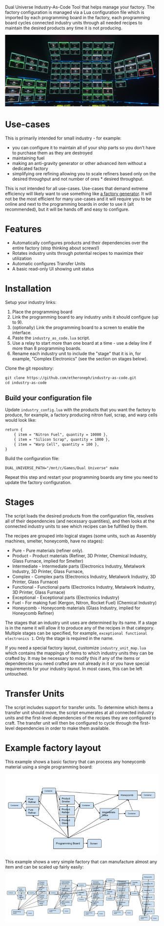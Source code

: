 Dual Universe Industry-As-Code Tool that helps manage your factory. The factory configuration is managed via a Lua configuration file which is imported by each programming board in the factory, each programming board cycles connected industry units through all needed recipes to maintain the desired products any time it is not producing.

![screenshot](/assets/screenshot.png)

# Use-cases

This is primarily intended for small industry - for example:

* you can configure it to maintain all of your ship parts so you don't have to purchase them as they are destroyed
* maintaining fuel
* making an anti-gravity generator or other advanced item without a dedicated factory
* simplifying ore refining allowing you to scale refiners based only on the desired throughput and not number of ores * desired throughput.

This is not intended for all use-cases. Use-cases that demand extreme efficiency will likely want to use something like [a factory generator](https://tvwenger.github.io/du-factory-generator/latest/). It will not be the most efficient for many use-cases and it will require you to be online and next to the programming boards in order to use it (alt recommended), but it will be hands off and easy to configure.

# Features

* Automatically configures products and their dependencies over the entire factory (stop thinking about screws!)
* Rotates industry units through potential recipes to maximize their utilization
* Automatic configures Transfer Units
* A basic read-only UI showing unit status

# Installation

Setup your industry links:

1. Place the programming board
2. Link the programming board to any industry units it should configure (up to 9).
3. (optionally) Link the programming board to a screen to enable the interface.
4. Paste the `industry_as_code.lua` script.
5. Use a relay to start more than one board at a time - use a delay line if more than 8 programming boards.
6. Rename each industry unit to include the "stage" that it is in, for example, "Complex Electronics" (see the section on stages below).
 
Clone the git repository:

```
git clone https://github.com/etheroneph/industry-as-code.git
cd industry-as-code
```

## Build your configuration file

Update `industry_config.lua` with the products that you want the factory to produce, for example, a factory producing nitron fuel, scrap, and warp cells would look like:

```
return {
    { item = "Nitron Fuel", quantity = 10000 },
    { item = "Silicon Scrap", quantity = 1000 },
    { item = "Warp Cell", quantity = 100 },
}
```


Build the configuration file:

```
DUAL_UNIVERSE_PATH="/mnt/c/Games/Dual Universe" make
```

Repeat this step and restart your programming boards any time you need to update the factory configuration.

# Stages

The script loads the desired products from the configuration file, resolves all of their dependencies (and necessary quantities), and then looks at the connected industry units to see which recipes can be fulfilled by them.

The recipes are grouped into logical stages (some units, such as Assembly machines, smelter, honeycomb, have no stages):

- Pure - Pure materials (refiner only).
- Product - Product materials (Refiner, 3D Printer, Chemical Industry, Glass Furnace, implied for Smelter)
- Intermediate - Intermediate parts (Electronics Industry, Metalwork Industry, 3D Printer, Glass Furnace, 
- Complex - Complex parts (Electronics Industry, Metalwork Industry, 3D Printer, Glass Furnace)
- Functional - Functional parts (Electronics Industry, Metalwork Industry, 3D Printer, Glass Furnace)
- Exceptional - Exceptional parts (Electronics Industry)
- Fuel - For making fuel (Kergon, Nitron, Rocket Fuel) (Chemical Industry)
- Honeycomb - Honeycomb materials (Glass Industry, implied for Honeycomb Refiner)

The stages that an industry unit uses are determined by its name. If a stage is in the name it will allow it to produce any of the recipes in that category. Multiple stages can be specified, for example, `exceptional functional electronics 1`. Only the stage is required in the name.

If you need a special factory layout, customize  `industry_unit_map.lua` which contains the mappings of items to which industry units they can be crafted by. It may be necessary to modify this if any of the items or dependencies you need crafted are not already in it or you have special requirements for your industry layout. In most cases, this can be left untouched.

# Transfer Units

The script includes support for transfer units. To determine which items a transfer unit should move, the script enumerates at all connected industry units and the first-level dependencies of the recipes they are configured to craft. The transfer unit will then be configured to cycle through the first-level dependencies in order to make them available.

# Example factory layout

This example shows a basic factory that can process any honeycomb material using a single programming board:

![honeycomb](/assets/honeycomb_factory.png)

This example shows a very simple factory that can manufacture almost any item and can be scaled up fairly easily:

![make-it-all](/assets/make_it_all_factory.png)

